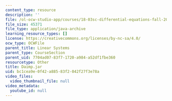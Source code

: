 ```yaml
---
content_type: resource
description: ''
file: /ol-ocw-studio-app/courses/18-03sc-differential-equations-fall-2011/bc1cea9e0f42a88583f2042f27f3e78a_Daimp.jar
file_size: 45371
file_type: application/java-archive
learning_resource_types: []
license: https://creativecommons.org/licenses/by-nc-sa/4.0/
ocw_type: OCWFile
parent_title: Linear Systems
parent_type: CourseSection
parent_uid: 7704ad07-83f7-1720-a984-a52df1fbe360
resourcetype: Other
title: Daimp.jar
uid: bc1cea9e-0f42-a885-83f2-042f27f3e78a
video_files:
  video_thumbnail_file: null
video_metadata:
  youtube_id: null
---
```


